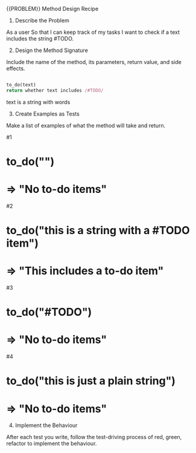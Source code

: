 {{PROBLEM}} Method Design Recipe
1. Describe the Problem

As a user
So that I can keep track of my tasks
I want to check if a text includes the string #TODO.    

2. Design the Method Signature

Include the name of the method, its parameters, return value, and side effects.

```ruby

to_do(text)
return whether text includes /#TODO/
```
text is a string with words

3. Create Examples as Tests

Make a list of examples of what the method will take and return.

#1
# to_do("")
# => "No to-do items"

#2
# to_do("this is a string with a #TODO item")
# => "This includes a to-do item"

#3
# to_do("#TODO")
# => "No to-do items"

#4
# to_do("this is just a plain string")
# => "No to-do items"

4. Implement the Behaviour

After each test you write, follow the test-driving process of red, green, refactor to implement the behaviour.